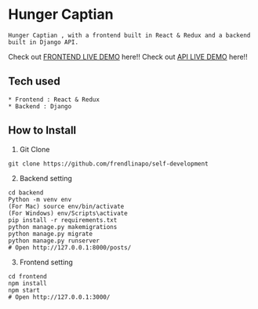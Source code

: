 # Hunger Captian
```
Hunger Captian , with a frontend built in React & Redux and a backend built in Django API.
```
Check out [FRONTEND LIVE DEMO](https://self-development-front.herokuapp.com/) here!!
Check out [API LIVE DEMO](https://self-development-back.herokuapp.com/) here!!
## Tech used
```
* Frontend : React & Redux
* Backend : Django
```
## How to Install
1. Git Clone
```
git clone https://github.com/frendlinapo/self-development
```
2. Backend setting
```
cd backend
Python -m venv env
(For Mac) source env/bin/activate
(For Windows) env/Scripts\activate
pip install -r requirements.txt
python manage.py makemigrations
python manage.py migrate
python manage.py runserver
# Open http://127.0.0.1:8000/posts/
```
3. Frontend setting
```
cd frontend
npm install
npm start
# Open http://127.0.0.1:3000/
```
